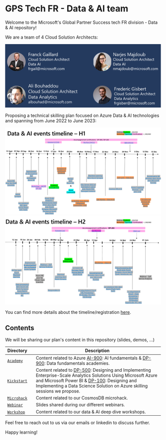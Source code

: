 # GPS Tech FR - Data & AI team

Welcome to the Microsoft's Global Partner Success tech FR division - Data & AI repository!

We are a team of 4 Cloud Solution Architects:

![team image](./Images/team.png)

Proposing a technical skilling plan focused on Azure Data & AI technologies and spanning from June 2022 to June 2023:

![H1](./Images/h1_events.png)
![H2](./Images/h2_events.png)

You can find more details about the timeline/registration [here](https://www.linkedin.com/smart-links/AQEQbKnR4QJ2Rw/c39ba816-bb8b-46f8-b6eb-f2387bf6ccc7).


## Contents

We will be sharing our plan's content in this repository (slides, demos, ...)

|Directory||Description|
|-|-|-|
|[`Academy`](Academy/)||Content related to Azure [AI-900](https://learn.microsoft.com/en-us/certifications/exams/ai-900): AI fundamentals & [DP-900](https://learn.microsoft.com/en-us/certifications/exams/dp-900): Data fundamentals academies.||
|[`Kickstart`](Kickstart/)||Content related to [DP-500](https://learn.microsoft.com/en-us/certifications/exams/dp-500): Designing and Implementing Enterprise-Scale Analytics Solutions Using Microsoft Azure and Microsoft Power BI & [DP-100](https://learn.microsoft.com/en-us/certifications/exams/dp-100): Designing and Implementing a Data Science Solution on Azure skilling sessions we propose.||
|[`Microhack`](Microhack/)||Content related to our CosmosDB microhack.||
|[`Webinar`](Webinar/)||Slides shared during our different webinars.||
|[`Workshop`](Workshop/)||Content related to our data & AI deep dive workshops.||


Feel free to reach out to us via our emails or linkedin to discuss further.

Happy learning!
